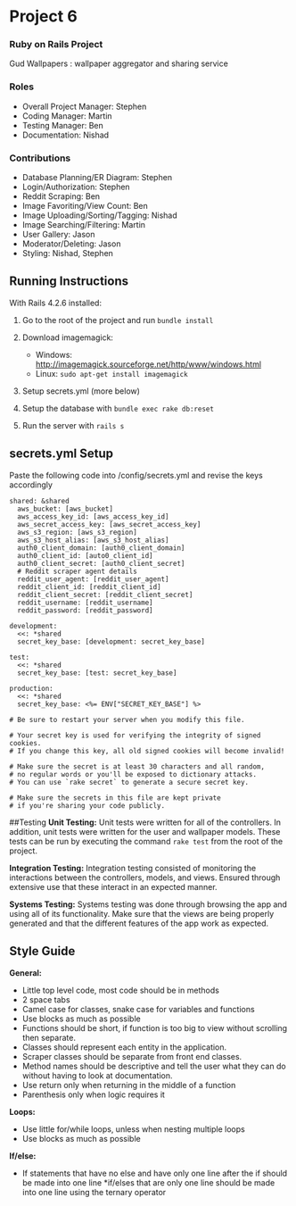 # Project 6
### Ruby on Rails Project
Gud Wallpapers : wallpaper aggregator and sharing service

### Roles
* Overall Project Manager: Stephen
* Coding Manager: Martin
* Testing Manager: Ben
* Documentation: Nishad

### Contributions
* Database Planning/ER Diagram: Stephen
* Login/Authorization: Stephen
* Reddit Scraping: Ben
* Image Favoriting/View Count: Ben
* Image Uploading/Sorting/Tagging: Nishad
* Image Searching/Filtering: Martin
* User Gallery: Jason
* Moderator/Deleting: Jason
* Styling: Nishad, Stephen

## Running Instructions
With Rails 4.2.6 installed:
 1. Go to the root of the project and run `bundle install`
 2. Download imagemagick:
    * Windows: http://imagemagick.sourceforge.net/http/www/windows.html
    * Linux: `sudo apt-get install imagemagick`

 3. Setup secrets.yml (more below)
 4. Setup the database with `bundle exec rake db:reset`
 6. Run the server with `rails s`

## secrets.yml Setup
Paste the following code into /config/secrets.yml and revise the keys accordingly
````
shared: &shared
  aws_bucket: [aws_bucket]
  aws_access_key_id: [aws_access_key_id]
  aws_secret_access_key: [aws_secret_access_key]
  aws_s3_region: [aws_s3_region]
  aws_s3_host_alias: [aws_s3_host_alias]
  auth0_client_domain: [auth0_client_domain]
  auth0_client_id: [auto0_client_id]
  auth0_client_secret: [auth0_client_secret]
  # Reddit scraper agent details
  reddit_user_agent: [reddit_user_agent]
  reddit_client_id: [reddit_client_id]
  reddit_client_secret: [reddit_client_secret]
  reddit_username: [reddit_username]
  reddit_password: [reddit_password]

development:
  <<: *shared
  secret_key_base: [development: secret_key_base]

test:
  <<: *shared
  secret_key_base: [test: secret_key_base]

production:
  <<: *shared
  secret_key_base: <%= ENV["SECRET_KEY_BASE"] %>

# Be sure to restart your server when you modify this file.

# Your secret key is used for verifying the integrity of signed cookies.
# If you change this key, all old signed cookies will become invalid!

# Make sure the secret is at least 30 characters and all random,
# no regular words or you'll be exposed to dictionary attacks.
# You can use `rake secret` to generate a secure secret key.

# Make sure the secrets in this file are kept private
# if you're sharing your code publicly.
````
##Testing
**Unit Testing:** Unit tests were written for all of the controllers. In addition, unit tests were written for the user and wallpaper models. These tests can be run by executing the command `rake test` from the root of the project.

**Integration Testing:** Integration testing consisted of monitoring the interactions between the controllers, models, and views. Ensured through extensive use that these interact in an expected manner.

**Systems Testing:** Systems testing was done through browsing the app and using all of its functionality. Make sure that the views are being properly generated and that the different features of the app work as expected.

## Style Guide
**General:**
* Little top level code, most code should be in methods
* 2 space tabs
* Camel case for classes, snake case for variables and functions
* Use blocks as much as possible
* Functions should be short, if function is too big to view without scrolling then separate.
* Classes should represent each entity in the application. 
* Scraper classes should be separate from front end classes.
* Method names should be descriptive and tell the user what they can do without having to look at documentation.
* Use return only when returning in the middle of a function
* Parenthesis only when logic requires it

**Loops:**
* Use little for/while loops, unless when nesting multiple loops
* Use blocks as much as possible

**If/else:**
* If statements that have no else and have only one line after the if should be made into one line
*if/elses that are only one line should be made into one line using the ternary operator